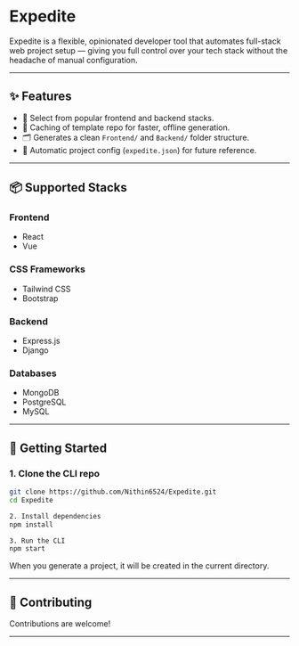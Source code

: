 # Expedite
Expedite is a flexible, opinionated developer tool that automates full-stack web project setup — giving you full control over your tech stack without the headache of manual configuration.

---

## ✨ Features

- 🔧 Select from popular frontend and backend stacks.
- 🔁 Caching of template repo for faster, offline generation.
- 🗂 Generates a clean `Frontend/` and `Backend/` folder structure.
- 📄 Automatic project config (`expedite.json`) for future reference.

---

## 📦 Supported Stacks

### Frontend
- React
- Vue

### CSS Frameworks
- Tailwind CSS
- Bootstrap

### Backend
- Express.js
- Django

### Databases
- MongoDB
- PostgreSQL
- MySQL

---

## 🚀 Getting Started

### 1. Clone the CLI repo

```bash
git clone https://github.com/Nithin6524/Expedite.git
cd Expedite

2. Install dependencies
npm install

3. Run the CLI
npm start 

```

When you generate a project, it will be created in the current directory.

---

## 🤝 Contributing
Contributions are welcome! 


---



